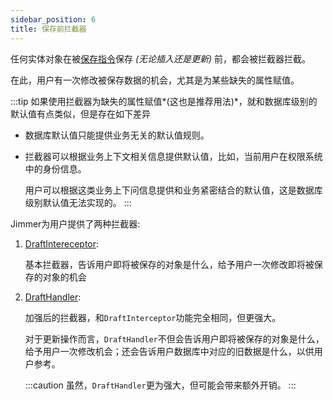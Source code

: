 ```yaml
---
sidebar_position: 6
title: 保存前拦截器
---
```


任何实体对象在被[保存指令](../save-command)保存 *(无论插入还是更新)* 前，都会被拦截器拦截。

在此，用户有一次修改被保存数据的机会，尤其是为某些缺失的属性赋值。

:::tip
如果使用拦截器为缺失的属性赋值*(这也是推荐用法)*，就和数据库级别的默认值有点类似，但是存在如下差异

-   数据库默认值只能提供业务无关的默认值规则。

-   拦截器可以根据业务上下文相关信息提供默认值，比如，当前用户在权限系统中的身份信息。

    用户可以根据这类业务上下问信息提供和业务紧密结合的默认值，这是数据库级别默认值无法实现的。
:::

Jimmer为用户提供了两种拦截器:

1.  [DraftIntereceptor](draft-interceptor):

    基本拦截器，告诉用户即将被保存的对象是什么，给予用户一次修改即将被保存的对象的机会

2.  [DraftHandler](draft-handler):

    加强后的拦截器，和`DraftInterceptor`功能完全相同，但更强大。

    对于更新操作而言，`DraftHandler`不但会告诉用户即将被保存的对象是什么，给予用户一次修改机会；还会告诉用户数据库中对应的旧数据是什么，以供用户参考。

    :::caution
    虽然，`DraftHandler`更为强大，但可能会带来额外开销。
    :::